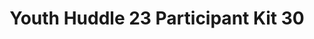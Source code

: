 ---
title: Youth Huddle 23 Participant Kit 30
redirect_to: https://drive.google.com/drive/folders/15YMW4uxkSCKhpSLum52eHExBmVddf7WE?usp=share_link
redirect_from: 
  - /YH23Kit-CielRebosura
  - /yh23kit-cielrebosura
---
